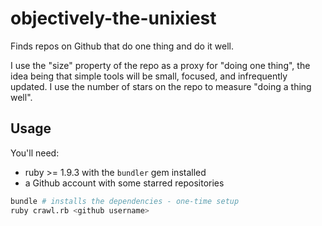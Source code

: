 # objectively-the-unixiest

Finds repos on Github that do one thing and do it well.

I use the "size" property of the repo as a proxy for "doing one thing", the idea being that simple tools will be small, focused, and infrequently updated. I use the number of stars on the repo to measure "doing a thing well".

## Usage

You'll need:

- ruby >= 1.9.3 with the `bundler` gem installed
- a Github account with some starred repositories

```bash
bundle # installs the dependencies - one-time setup
ruby crawl.rb <github username>
```
